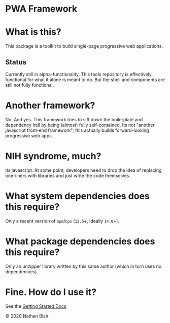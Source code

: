 # PWA Framework

# What is this?

This package is a toolkit to build single-page progressive web applications.

## Status

Currently still in alpha-functionality. This tools repository is effectively functional for what it alone is meant to do. But the shell and components are still not fully functional.

# Another framework?

No. And yes. This framework tries to sift down the boilerplate and dependency hell by being (almost) fully self-contained. Its not "another javascript front-end framework"; this actually builds forward-looking progressive web apps.

# NIH syndrome, much?

Its javascript. At some point, developers need to drop the idea of replacing one-liners with libraries and just write the code themselves.

# What system dependencies does this require?

Only a recent version of `npm`/`npx` (`13.5`+, ideally `14.0`+).

# What package dependencies does this require?

Only an unzipper library written by this same author (which in turn uses no dependencies).

# Fine. How do I use it?

See the [Getting Started Docs](docs/GETTING_STARTED.md)

© 2020 Nathan Blair
